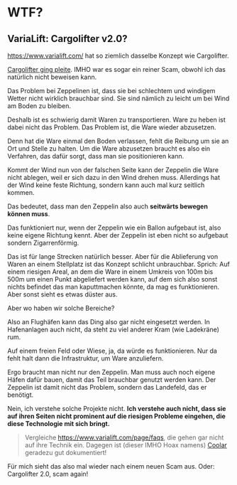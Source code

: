 # WTF?

## VariaLift: Cargolifter v2.0?

<https://www.varialift.com/> hat so ziemlich dasselbe Konzept wie Cargolifter.

[Cargolifter ging pleite](https://de.wikipedia.org/wiki/Cargolifter).  IMHO war es sogar ein reiner Scam, obwohl ich das natürlich nicht beweisen kann.

Das Problem bei Zeppelinen ist, dass sie bei schlechtem und windigem Wetter nicht wirklich brauchbar sind.
Sie sind nämlich zu leicht um bei Wind am Boden zu bleiben.

Deshalb ist es schwierig damit Waren zu transportieren.  Ware zu heben ist dabei nicht das Problem.
Das Problem ist, die Ware wieder abzusetzen.

Denn hat die Ware einmal den Boden verlassen, fehlt die Reibung um sie an Ort und Stelle zu halten.
Um die Ware abzusetzen braucht es also ein Verfahren, das dafür sorgt, dass man sie positionieren kann.

Kommt der Wind nun von der falschen Seite kann der Zeppelin die Ware nicht ablegen,
weil er sich dazu in den Wind drehen muss.  Allerdings hat der Wind keine feste Richtung,
sondern kann auch mal kurz seitlich kommen.

Das bedeutet, dass man den Zeppelin also auch **seitwärts bewegen können muss**.

Das funktioniert nur, wenn der Zeppelin wie ein Ballon aufgebaut ist, also keine eigene Richtung kennt.
Aber der Zeppelin ist eben nicht so aufgebaut sondern Zigarrenförmig.

Das ist für lange Strecken natürlich besser.  Aber für die Ablieferung von Waren an einem Stellplatz ist
das Konzept schlicht unbrauchbar.  Sprich:  Auf einem riesigen Areal, an dem die Ware in einem Umkreis von
100m bis 500m um einen Punkt abgeliefert werden kann, auf dem sich also sonst nichts befindet das man
kaputtmachen könnte, da mag es funktionieren.  Aber sonst sieht es etwas düster aus.

Aber wo haben wir solche Bereiche?

Also an Flughäfen kann das Ding also gar nicht eingesetzt werden.  In Hafenanlagen auch nicht,
da steht zu viel anderer Kram (wie Ladekräne) rum.

Auf einem freien Feld oder Wiese, ja, da würde es funktionieren.  Nur da fehlt halt dann die Infrastruktur,
um Ware anzuliefern.

Ergo braucht man nicht nur den Zeppelin.  Man muss auch noch eigene Häfen dafür bauen, damit das Teil brauchbar
genutzt werden kann.  Der Zeppelin ist damit nicht das Problem, sondern das Landefeld, das er benötigt.

Nein, ich verstehe solche Projekte nicht.  **Ich verstehe auch nicht, dass sie auf ihren Seiten nicht prominent
auf die riesigen Probleme eingehen, die diese Technologie mit sich bringt.**

> Vergleiche <https://www.varialift.com/page/faqs>, die gehen gar nicht auf ihre Technik ein.
> Dagegen ist (dieser IMHO Hoax namens) [Coolar](https://coolar.co/) geradezu gut dokumentiert!

Für mich sieht das also mal wieder nach einem neuen Scam aus.  Oder:  Cargolifter 2.0, scam again!
